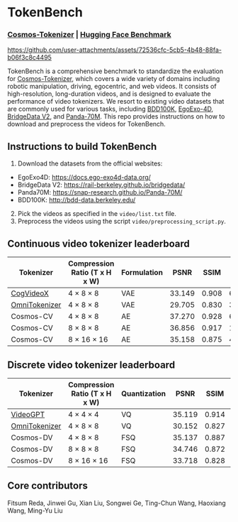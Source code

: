 <!-- # SPDX-FileCopyrightText: Copyright (c) 2024 NVIDIA CORPORATION & AFFILIATES. All rights reserved.
# SPDX-License-Identifier: Apache-2.0
#
# Licensed under the Apache License, Version 2.0 (the "License");
# you may not use this file except in compliance with the License.
# You may obtain a copy of the License at
#
# http://www.apache.org/licenses/LICENSE-2.0
#
# Unless required by applicable law or agreed to in writing, software
# distributed under the License is distributed on an "AS IS" BASIS,
# WITHOUT WARRANTIES OR CONDITIONS OF ANY KIND, either express or implied.
# See the License for the specific language governing permissions and
# limitations under the License. -->

# TokenBench

### [Cosmos-Tokenizer](https://github.com/NVIDIA/Cosmos-Tokenizer) | [Hugging Face Benchmark](https://huggingface.co/collections/nvidia/cosmos-tokenizer-672b93023add81b66a8ff8e6)


https://github.com/user-attachments/assets/72536cfc-5cb5-4b48-88fa-b06f3c8c4495


TokenBench is a comprehensive benchmark to standardize the evaluation for [Cosmos-Tokenizer](https://github.com/NVIDIA/Cosmos-Tokenizer), which covers a wide variety of domains including robotic manipulation, driving, egocentric, and web videos. It consists of high-resolution, long-duration videos, and is designed to evaluate the performance of video tokenizers. We resort to existing video datasets that are commonly used for various tasks, including [BDD100K](http://bdd-data.berkeley.edu/), [EgoExo-4D](https://docs.ego-exo4d-data.org/), [BridgeData V2](https://rail-berkeley.github.io/bridgedata/), and [Panda-70M](https://snap-research.github.io/Panda-70M/). This repo provides instructions on how to download and preprocess the videos for TokenBench.


## Instructions to build TokenBench

1. Download the datasets from the official websites:
* EgoExo4D: <a href="https://docs.ego-exo4d-data.org/" target="_blank">https://docs.ego-exo4d-data.org/</a>
* BridgeData V2: <a href="https://rail-berkeley.github.io/bridgedata/" target="_blank">https://rail-berkeley.github.io/bridgedata/</a>
* Panda70M: <a href="https://snap-research.github.io/Panda-70M/" target="_blank">https://snap-research.github.io/Panda-70M/</a>
* BDD100K: <a href="http://bdd-data.berkeley.edu/" target="_blank">http://bdd-data.berkeley.edu/</a>

2. Pick the videos as specified in the `video/list.txt` file.
3. Preprocess the videos using the script `video/preprocessing_script.py`.

## Continuous video tokenizer leaderboard

| Tokenizer      | Compression Ratio (T x H x W) | Formulation | PSNR  | SSIM | rFVD  |
| -------------- | ----------------- | ----------- | ----- | ---- | ----- |
| [CogVideoX](https://huggingface.co/docs/diffusers/en/api/models/autoencoderkl_cogvideox)      | 4 × 8 × 8         | VAE         | 33.149 | 0.908 | 6.970  |
| [OmniTokenizer](https://github.com/FoundationVision/OmniTokenizer)  | 4 × 8 × 8         | VAE         | 29.705 | 0.830 | 35.867 |
| Cosmos-CV         | 4 × 8 × 8         | AE          | 37.270 | 0.928 | 6.849  |
| Cosmos-CV         | 8 × 8 × 8         | AE          | 36.856 | 0.917 | 11.624 |
| Cosmos-CV         | 8 × 16 × 16       | AE          | 35.158 | 0.875 | 43.085 |

## Discrete video tokenizer leaderboard

| Tokenizer      | Compression Ratio (T x H x W) | Quantization | PSNR  | SSIM | rFVD  |
| -------------- | ----------------- | ------------ | ----- | ---- | ----- |
| [VideoGPT](https://github.com/wilson1yan/VideoGPT)         | 4 × 4 × 4         | VQ          | 35.119 | 0.914 | 13.855 |
| [OmniTokenizer](https://github.com/FoundationVision/OmniTokenizer)  | 4 × 8 × 8         | VQ           | 30.152 | 0.827 | 53.553 |
| Cosmos-DV         | 4 × 8 × 8         | FSQ          | 35.137 | 0.887 | 19.672 |
| Cosmos-DV         | 8 × 8 × 8         | FSQ          | 34.746 | 0.872 | 43.865 |
| Cosmos-DV         | 8 × 16 × 16       | FSQ          | 33.718 | 0.828 | 113.481 |


## Core contributors

Fitsum Reda, Jinwei Gu, Xian Liu, Songwei Ge, Ting-Chun Wang, Haoxiang Wang, Ming-Yu Liu

